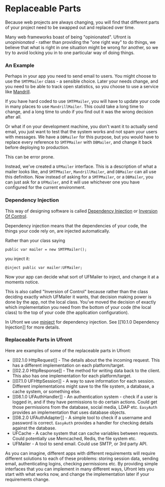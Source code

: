 Replaceable Parts
=================

Because web projects are always changing, you will find that different parts of your project need to be swapped out and replaced over time.

Many web frameworks boast of being "opinionated".
Ufront is *unopinionated* - rather than providing the "one right way" to do things, we believe that what is right in one situation might be wrong for another, so we try to avoid locking you in to one particular way of doing things.

### An Example

Perhaps in your app you need to send email to users.
You might choose to use the `SMTPMailer` class - a sensible choice.
Later your needs change, and you need to be able to track open statistics, so you choose to use a service like [Mandrill](http://mandrill.com).

If you have hard coded to use `SMTPMailer`, you will have to update your code in many places to use `MandrillMailer`.
This could take a long time to change, and a long time to undo if you find out it was the wrong decision after all.

Or what if on your development machine, you don't want it to actually send email, you just want to test that the system works and not spam your users with messages.
We have a `DBMailer` for this purpose, but you would have to replace every reference to `SMTPMailer` with `DBMailer`, and change it back before deploying to production.

This can be error prone.

Instead, we've created a `UFMailer` interface.
This is a description of what a mailer looks like, and `SMTPMailer`, `MandrillMailer`, and `DBMailer` can all use this definition.
Now instead of asking for a `SMTPMailer`, or a `DBMailer`, you can just ask for a `UFMailer`, and it will use whichever one you have configured for the current environment.

### Dependency Injection

This way of designing software is called [Dependency Injection](http://en.wikipedia.org/wiki/Dependency_injection) or [Inversion Of Control](http://en.wikipedia.org/wiki/Inversion_of_control).

Dependency injection means that the dependencies of your code, the things your code rely on, are injected automatically.

Rather than your class saying 

	public var mailer = new SMTPMailer();

you inject it:

	@inject public var mailer:UFMailer;

Now your app can decide what sort of UFMailer to inject, and change it at a moments notice.

This is also called "Inversion of Control" because rather than the class deciding exactly which UFMailer it wants, that decision making power is done by the app, not the local class.
You've moved the decision of exactly which implementation you need from the bottom of your code (the local class) to the top of your code (the application configuration).

In Ufront we use [minject](https://github.com/massiveinteractive/minject/) for dependency injection. See [[10.1.0 Dependency Injection]] for more details.

### Replaceable Parts in Ufront

Here are examples of some of the replaceable parts in Ufront:

* [[02.1.0 HttpRequest]] - The details about the the incoming request. This has a different implementation on each platform/target.
* [[02.2.0 HttpResponse]] - The method for writing data back to the client. This also has one implementation for each platform/target.
* [[07.1.0 UFHttpSession]] - A way to save information for each session. Different implementations might save to the file system, a database, a cache system, or something else.
* [[08.1.0 UFAuthHandler]] - An authentication system - check if a user is logged in, and if they have permissions to do certain actions. Could get those permissions from the database, social media, LDAP etc. `EasyAuth` provides an implementation that uses database objects.
* [[08.2.0 UFAuthAdapter]] - A simple tool to check if a username and password is correct. `EasyAuth` provides a handler for checking details against the database.
* UFCache - A cache system that can cache variables between requests. Could potentially use Memcached, Redis, the file system etc.
* UFMailer - A tool to send email. Could use SMTP, or 3rd party API.

As you can imagine, different apps with different requirements will require different solutions to each of these problems: storing session data, sending email, authenticating logins, checking permissions etc.
By providing simple interfaces that you can implement in many different ways, Ufront lets you start with what works now, and change the implementation later if your requirements change.